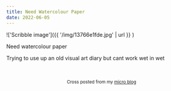 ```yaml
---
title: Need Watercolour Paper
date: 2022-06-05
---
```

!['Scribble image']({{ '/img/13766e1fde.jpg' | url }} )
<br>
<p>Need watercolour paper</p>
<p>Trying to use up an old visual art diary but cant work wet in wet </p>
<p></p>
<br>
<br>
<center><small>Cross posted from my <a href='http://micro.blog/joshnicholas'>micro blog</a></small></center>
<br>
    
